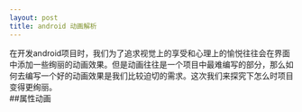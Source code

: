 ```yaml
---
layout: post
title: android 动画解析
---
```


在开发android项目时，我们为了追求视觉上的享受和心理上的愉悦往往会在界面中添加一些绚丽的动画效果。但是动画往往是一个项目中最难编写的部分，那么如何去编写一个好的动画效果是我们比较迫切的需求。这次我们来探究下怎么时项目变得更绚丽。  
##属性动画
